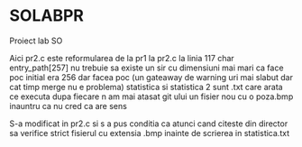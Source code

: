 # SOLABPR
Proiect lab SO

Aici pr2.c este reformularea de la pr1
la pr2.c la linia 117 char entry_path[257] nu trebuie sa existe un sir cu dimensiuni mai mari ca face poc
initial era 256 dar facea poc (un gateaway de warning uri mai slabut dar cat timp merge nu e problema)
statistica si statistica 2 sunt .txt care arata ce executa dupa fiecare
n am mai atasat git ului un fisier nou cu o poza.bmp inauntru ca nu cred ca are sens

S-a modificat in pr2.c si s a pus conditia ca atunci cand citeste din director sa verifice strict fisierul cu extensia .bmp inainte de scrierea in statistica.txt
